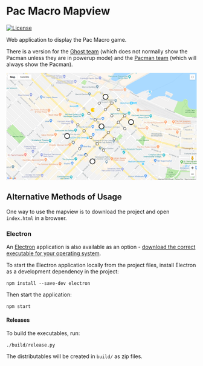 # Pac Macro Mapview

[![License](https://img.shields.io/github/license/mashape/apistatus.svg?maxAge=2592000)](https://github.com/pacmacro/pacmacro.github.io/blob/master/LICENSE)

Web application to display the Pac Macro game.

There is a version for the [Ghost team](http://www.sfu.ca/~jyl52/pac-macro/ghost) (which does not normally show the Pacman unless they are in powerup mode) and the [Pacman team](http://www.sfu.ca/~jyl52/pac-macro/pacman) (which will always show the Pacman).

![Screenshot](readme-img/screenshot.png)

## Alternative Methods of Usage

One way to use the mapview is to download the project and open `index.html` in a browser.

### Electron

An [Electron](https://electronjs.org) application is also available as an option - [download the correct executable for your operating system](https://github.com/pacmacro/pacmacro.github.io/releases).

To start the Electron application locally from the project files, install Electron as a development dependency in the project:
```
npm install --save-dev electron
```

Then start the application:
```
npm start
```

#### Releases

To build the executables, run:
```
./build/release.py
```

The distributables will be created in `build/` as zip files.